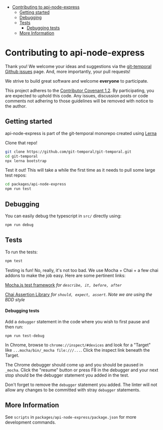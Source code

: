 <!-- START doctoc generated TOC please keep comment here to allow auto update -->
<!-- DON'T EDIT THIS SECTION, INSTEAD RE-RUN doctoc TO UPDATE -->

- [Contributing to api-node-express](#contributing-to-api-node-express)
  - [Getting started](#getting-started)
  - [Debugging](#debugging)
  - [Tests](#tests)
    - [Debugging tests](#debugging-tests)
  - [More Information](#more-information)

<!-- END doctoc generated TOC please keep comment here to allow auto update -->

# Contributing to api-node-express

Thank you! We welcome your ideas and suggestions via the [git-temporal Github issues](https://github.com/git-temporal/git-temporal/issues) page. And, more importantly, your pull requests!

We strive to build great software and welcome **everyone** to participate.

This project adheres to the [Contributor Covenant 1.2](http://contributor-covenant.org/version/1/2/0). By participating, you are expected to uphold this code. Any issues, discussion posts or code comments not adhering to those guidelines will be removed with notice to the author.

## Getting started

api-node-express is part of the git-temporal monorepo created using [Lerna](https://lernajs.io/)

Clone that repo!

```bash
git clone https://github.com/git-temporal/git-temporal.git
cd git-temporal
npx lerna bootstrap
```

Test it out! This will take a while the first time as it needs to pull some large test repos:

```bash
cd packages/api-node-express
npm run test
```

## Debugging

You can easily debug the typescript in `src/` directly using:

```bash
npm run debug
```

## Tests

To run the tests:

```bash
npm test
```

Testing is fun! No, really, it's not too bad. We use Mocha + Chai + a few chai addons to make the job easy. Here are some pertinent links:

[Mocha.js test framework](http://visionmedia.github.io/mocha)
_for `describe, it, before, after`_

[Chai Assertion Library](http://chaijs.com)
_for `should, expect, assert`. Note we are using the BDD style_

#### Debugging tests

Add a `debugger` statement in the code where you wish to first pause and then run:

```
npm run test-debug
```

In Chrome, browse to `chrome://inspect/#devices` and look for a "Target" like `...mocha/bin/_mocha file:///...`. Click the inspect link beneath the Target.

The Chrome debugger should come up and you should be paused in `_mocha`. Click the "resume" button or press F8 in the debugger and your next stop should be the debugger statement you added in the test.

Don't forget to remove the `debugger` statement you added. The linter will not allow any changes to be committed with stray `debugger` statements.

## More Information

See `scripts` in `packages/api-node-express/package.json` for more development commands.
